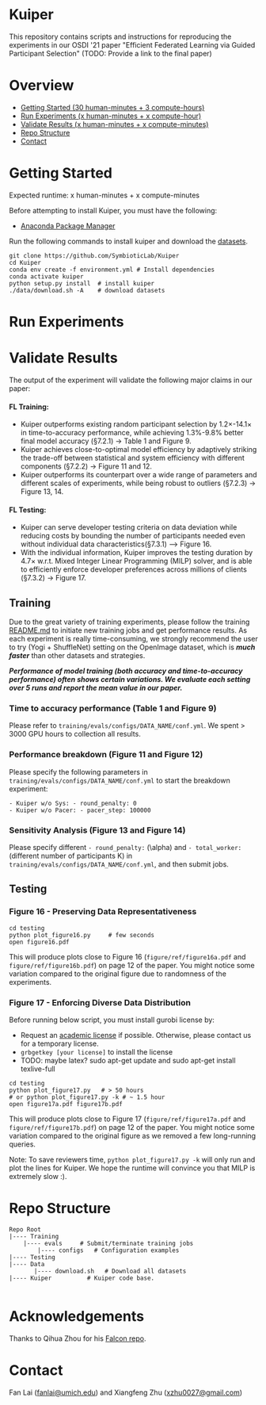 # Kuiper

This repository contains scripts and instructions for reproducing the experiments in our OSDI '21 paper "Efficient Federated Learning via Guided Participant Selection" (TODO: Provide a link to the final paper)

# Overview

* [Getting Started (30 human-minutes + 3 compute-hours)](#getting-started)
* [Run Experiments (x human-minutes + x compute-hour)](#run-experiments)
* [Validate Results (x human-minutes + x compute-minutes)](#validate-results)
* [Repo Structure](#repo-structure)
* [Contact](#contact)



# Getting Started 
Expected runtime: x human-minutes + x compute-minutes

Before attempting to install Kuiper, you must have the following:

* [Anaconda Package Manager](https://anaconda.org/)

Run the following commands to install kuiper and download the [datasets](https://www.dropbox.com/sh/lti7j1g4a1jgr4r/AAD802HuoxjZi8Xy7xXZbDs8a?dl=0).

```
git clone https://github.com/SymbioticLab/Kuiper
cd Kuiper
conda env create -f environment.yml # Install dependencies
conda activate kuiper
python setup.py install  # install kuiper
./data/download.sh -A    # download datasets 
```

# Run Experiments


# Validate Results

The output of the experiment will validate the following major claims in our paper:

#### 	**FL Training:**
* Kuiper outperforms existing random participant selection by 1.2×-14.1× in time-to-accuracy performance, while achieving 1.3%-9.8% better final model accuracy (§7.2.1) -> Table 1 and Figure 9.
* Kuiper achieves close-to-optimal model efficiency by adaptively striking the trade-off between statistical and system efficiency with different components (§7.2.2) -> Figure 11 and 12.
* Kuiper outperforms its counterpart over a wide range of parameters and different scales of experiments, while being robust to outliers (§7.2.3) -> Figure 13, 14.

#### 	**FL Testing:**
* Kuiper can serve developer testing criteria on data deviation while reducing costs by bounding the number of participants needed even without individual data characteristics(§7.3.1) —> Figure 16.
* With the individual information, Kuiper improves the testing duration by 4.7× w.r.t. Mixed Integer Linear Programming (MILP) solver, and is able to efficiently enforce developer preferences across millions of clients (§7.3.2) -> Figure 17.

## Training

Due to the great variety of training experiments, please follow the training  [README.md](https://github.com/SymbioticLab/Kuiper/blob/master/training/README.md) to initiate new training jobs and get performance results. As each experiment is really time-consuming, we strongly recommend the user to try (Yogi + ShuffleNet) setting on the OpenImage dataset, which is ***much faster*** than other datasets and strategies.

***Performance of model training (both accuracy and time-to-accuracy performance) often shows certain variations. We evaluate each setting over 5 runs and report the mean value in our paper.***

### Time to accuracy performance (Table 1 and Figure 9)

Please refer to ```training/evals/configs/DATA_NAME/conf.yml```. We spent > 3000 GPU hours to collection all results. 

### Performance breakdown (Figure 11 and Figure 12)

Please specify the following parameters in ```training/evals/configs/DATA_NAME/conf.yml``` to start the breakdown experiment:

    - Kuiper w/o Sys: - round_penalty: 0
    - Kuiper w/o Pacer: - pacer_step: 100000
    
### Sensitivity Analysis (Figure 13 and Figure 14)

Please specify different ```- round_penalty:``` (\alpha) and ```- total_worker: ``` (different number of participants K) in ```training/evals/configs/DATA_NAME/conf.yml```, and then submit jobs. 

## Testing

### Figure 16 - Preserving Data Representativeness 

```
cd testing
python plot_figure16.py     # few seconds
open figure16.pdf
```

This will produce plots close to Figure 16 (`figure/ref/figure16a.pdf` and `figure/ref/figure16b.pdf`) on page 12 of the paper. You might notice some variation compared to the original figure due to randomness of the experiments.

### Figure 17 - Enforcing Diverse Data Distribution 

Before running below script, you must install gurobi license by:

* Request an [academic license](https://www.gurobi.com/downloads/end-user-license-agreement-academic/) if possible. Otherwise, please contact us for a temporary license. 
* `grbgetkey [your license]` to install the license 
* TODO: maybe latex? sudo apt-get update and sudo apt-get install texlive-full

```
cd testing
python plot_figure17.py   # > 50 hours
# or python plot_figure17.py -k # ~ 1.5 hour
open figure17a.pdf figure17b.pdf
``` 

This will produce plots close to Figure 17 (`figure/ref/figure17a.pdf` and `figure/ref/figure17b.pdf`) on page 12 of the paper. You might notice some variation compared to the original figure as we removed a few long-running queries. 

Note: To save reviewers time, `python plot_figure17.py -k` will only run and plot the lines for Kuiper. We hope the runtime will convince you that MILP is extremely slow :).

# Repo Structure

```
Repo Root
|---- Training
    |---- evals     # Submit/terminate training jobs
        |---- configs   # Configuration examples
|---- Testing
|---- Data
       |---- download.sh   # Download all datasets     
|---- Kuiper          # Kuiper code base.
    
```

# Acknowledgements

Thanks to Qihua Zhou for his [Falcon repo](https://github.com/kimihe/Falcon).

# Contact
Fan Lai (fanlai@umich.edu) and Xiangfeng Zhu (xzhu0027@gmail.com)
